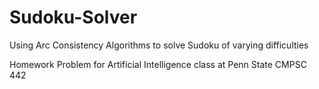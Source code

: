 # Sudoku-Solver
Using Arc Consistency Algorithms to solve Sudoku of varying difficulties

Homework Problem for Artificial Intelligence class at Penn State CMPSC 442

